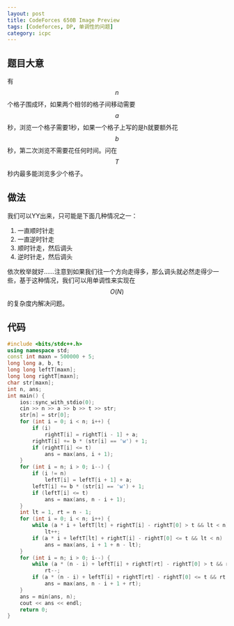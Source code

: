 ```yaml
---
layout: post
title: CodeForces 650B Image Preview
tags: [Codeforces, DP, 单调性的问题]
category: icpc
---
```


题目大意
--------

有$$n$$个格子围成环，如果两个相邻的格子间移动需要$$a$$秒，浏览一个格子需要1秒，如果一个格子上写的是h就要额外花$$b$$秒，第二次浏览不需要花任何时间。问在$$T$$秒内最多能浏览多少个格子。

做法
----

我们可以YY出来，只可能是下面几种情况之一：

1. 一直顺时针走
2. 一直逆时针走
3. 顺时针走，然后调头
4. 逆时针走，然后调头

依次枚举就好……注意到如果我们往一个方向走得多，那么调头就必然走得少一些，基于这种情况，我们可以用单调性来实现在$$O(N)$$的复杂度内解决问题。


代码
----

```cpp
#include <bits/stdc++.h>
using namespace std;
const int maxn = 500000 + 5;
long long a, b, t;
long long leftT[maxn];
long long rightT[maxn];
char str[maxn];
int n, ans;
int main() {
	ios::sync_with_stdio(0);
	cin >> n >> a >> b >> t >> str;
	str[n] = str[0];
	for (int i = 0; i < n; i++) {
		if (i)
			rightT[i] = rightT[i - 1] + a;
		rightT[i] += b * (str[i] == 'w') + 1;
		if (rightT[i] <= t)
			ans = max(ans, i + 1);
	}
	for (int i = n; i > 0; i--) {
		if (i != n)
			leftT[i] = leftT[i + 1] + a;
		leftT[i] += b * (str[i] == 'w') + 1;
		if (leftT[i] <= t)
			ans = max(ans, n - i + 1);
	}
	int lt = 1, rt = n - 1;
	for (int i = 0; i < n; i++) {
		while (a * i + leftT[lt] + rightT[i] - rightT[0] > t && lt < n)
			lt++;
		if (a * i + leftT[lt] + rightT[i] - rightT[0] <= t && lt < n)
			ans = max(ans, i + 1 + n - lt);
	}
	for (int i = n; i > 0; i--) {
		while (a * (n - i) + leftT[i] + rightT[rt] - rightT[0] > t && rt > 0)
			rt--;
		if (a * (n - i) + leftT[i] + rightT[rt] - rightT[0] <= t && rt > 0)
			ans = max(ans, n - i + 1 + rt);
	}
	ans = min(ans, n);
	cout << ans << endl;
	return 0;
}
```
